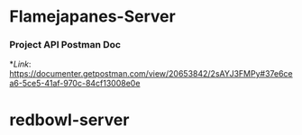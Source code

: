 # Flamejapanes-Server

### Project API Postman Doc
**Link*: https://documenter.getpostman.com/view/20653842/2sAYJ3FMPy#37e6cea6-5ce5-41af-970c-84cf13008e0e

# redbowl-server
